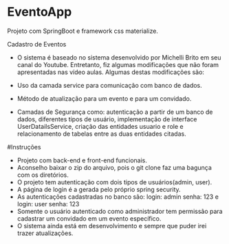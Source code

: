 # EventoApp
Projeto com SpringBoot e framework css materialize. 

Cadastro de Eventos

- O sistema é baseado no sistema desenvolvido por Michelli Brito em seu canal do Youtube. Entretanto, fiz algumas modificações que não foram apresentadas nas vídeo aulas. Algumas destas modificações são:

- Uso da camada service para comunicação com banco de dados.
- Método de atualização para um evento e para um convidado.
- Camadas de Segurança como: autenticação a partir de um banco de dados, diferentes tipos de usuário,
implementação de interface UserDatailsService, criação das entidades usuario e role e relacionamento de tabelas entre as duas entidades citadas.

#Instruções
- Projeto com back-end e front-end funcionais. 
- Aconselho baixar o zip do arquivo, pois o git clone faz uma bagunça com os diretórios.
- O projeto tem autenticação com dois tipos de usuários(admin, user).
- A página de login é a gerada pelo próprio spring security.
- As autenticações cadastradas no banco são:
login: admin senha: 123 e login: user senha: 123
- Somente o usuário autenticado como administrador tem permissão para cadastrar um convidado em um evento específico.
- O sistema ainda está em desenvolvimento e sempre que puder irei trazer atualizações.
